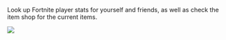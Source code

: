 Look up Fortnite player stats for yourself and friends, as well as check the item shop for the current items.


![](FortniteStats.gif)
